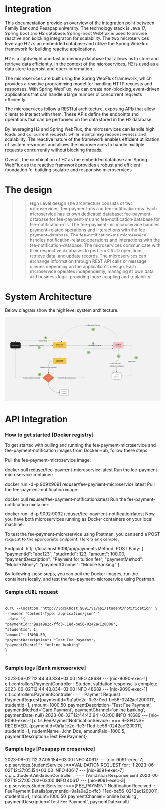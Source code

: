 <h1>Integration</h1>
This documentation provide an overview of the integration point between Family Bank and Pesapap university.
The technology stack is Java 17, Spring boot and H2 database. Spring-boot Webflux is used to provide reactive non bolcking integration for scalability.
The two microservices leverage H2 as an embedded database and utilize the Spring WebFlux framework for building reactive applications.

H2 is a lightweight and fast in-memory database that allows us to store and retrieve data efficiently. In the context of the microservices, H2 is used as a data store to persist and query information.

The microservices are built using the Spring WebFlux framework, which provides a reactive programming model for handling HTTP requests and responses. With Spring WebFlux, we can create non-blocking, event-driven applications that can handle a large number of concurrent requests efficiently.

The microservices follow a RESTful architecture, exposing APIs that allow clients to interact with them. These APIs define the endpoints and operations that can be performed on the data stored in the H2 database.

By leveraging H2 and Spring WebFlux, the microservices can handle high loads and concurrent requests while maintaining responsiveness and scalability. The reactive nature of the framework enables efficient utilization of system resources and allows the microservices to handle multiple requests concurrently without blocking threads.

Overall, the combination of H2 as the embedded database and Spring WebFlux as the reactive framework provides a robust and efficient foundation for building scalable and responsive microservices.


# The design
>>High Level design 
The architecture consists of two microservices, fee-payment-ms and fee-notification-ms.
Each microservice has its own dedicated database: fee-payment-database for fee-payment-ms and fee-notification-database for fee-notification-ms.
The fee-payment-ms microservice handles payment-related operations and interactions with the fee-payment-database.
The fee-notification-ms microservice handles notification-related operations and interactions with the fee-notification-database.
The microservices communicate with their respective databases to perform CRUD operations, retrieve data, and update records.
The microservices can exchange information through REST API calls or message queues depending on the application's design.
Each microservice operates independently, managing its own data and business logic, providing loose coupling and scalability.


# System Architecture
Below diagram show the high level system architecture. 

<img >![](sysarch.png)</img>

# API Integration
<h3>How to get started [Docker registry] </h3>
To get started with pulling and running the fee-payment-microservice and fee-payment-notification images from Docker Hub, follow these steps:

Pull the fee-payment-microservice image:

docker pull reduser/fee-payment-microservice:latest
Run the fee-payment-microservice container:


docker run -d -p 9091:9091 reduser/fee-payment-microservice:latest
Pull the fee-payment-notification image:


docker pull reduser/fee-payment-notification:latest
Run the fee-payment-notification container:


docker run -d -p 9092:9092 reduser/fee-payment-notification:latest
Now, you have both microservices running as Docker containers on your local machine.

To test the fee-payment-microservice using Postman, you can send a POST request to the appropriate endpoint. Here's an example:

Endpoint: http://localhost:9091/api/payments
Method: POST
Body:
{
"paymentId": "abc123",
"studentId": 123,
"amount": 100.00,
"paymentDescription": "Payment for tuition fee",
"paymentMethod": "Mobile Money",
"paymentChannel": "Mobile Banking"
}

By following these steps, you can pull the Docker images, run the containers locally, and test the fee-payment-microservice using Postman.


<h3>Sample cURL request</h3>
<code>
curl --location 'http://localhost:9091/v1/api/student/notification' \
--header 'Content-Type: application/json' \
--data '{
"paymentId":"9a1a9e2c-ffc3-11ed-be56-0242ac120006",
"studentId": 1,
"amount": 18000.50,
"paymentDescription": "Test Fee Payment",
"paymentChannel": "online banking"
}
'
</code>

<h3>Sample logs [Bank microservice]</h3>

2023-06-02T12:44:43.834+03:00  INFO 48689 --- [nio-9090-exec-1] c.f.controllers.PaymentController        : Student validation response is complete
2023-06-02T12:44:43.834+03:00  INFO 48689 --- [nio-9090-exec-1] c.f.controllers.PaymentController        : ===Payment Request PaymentRequest{paymentId='9a1a9e2c-ffc3-11ed-be56-0242ac1200011', studentId=1, amount=1000.50, paymentDescription='Test Fee Payment', paymentMethod='Card Payment', paymentChannel='online banking', paymentDate=null}
2023-06-02T12:44:43.941+03:00  INFO 48689 --- [nio-9090-exec-1] c.f.s.FeePaymentNotificationService      : === RESPONSE RECEIVED[ {paymentId=9a1a9e2c-ffc3-11ed-be56-0242ac1200011, studentId=1, studentName=John Doe, amountPaid=1000.5, paymentDescription=Test Fee Payment}

<h3>Sample logs [Pesapap microservice]</h3>
2023-06-02T12:37:05.154+03:00  INFO 40617 --- [nio-9091-exec-7] c.p.services.StudentService              : ===VALIDATION REQUEST for :: 1
2023-06-02T12:37:05.154+03:00  INFO 40617 --- [nio-9091-exec-7] c.p.c.StudentValidationController        : === [Validation Response sent
2023-06-02T12:37:05.202+03:00  INFO 40617 --- [nio-9091-exec-3] c.p.services.StudentService              : ===[FEE_PAYMENT Notification Received :: FeePayment Details{paymentId=9a1a9e2c-ffc3-11ed-be56-0242ac1200011, studentId=1, amount=1000.50, paymentChannel='online banking', paymentDescription='Test Fee Payment', paymentDate=null}
